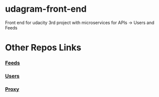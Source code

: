 # udagram-front-end
Front end for udacity 3rd project with microservices for APIs -> Users and Feeds

# Other Repos Links
### [Feeds](https://github.com/titozamorag12/udagram-feeds-api)
### [Users](https://github.com/titozamorag12/udagram-users-api)
### [Proxy](https://github.com/titozamorag12/udagram-reverse-proxy)
